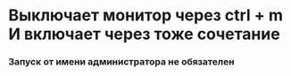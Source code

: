 # Выключает монитор через ctrl + m И включает через тоже сочетание
### Запуск от имени администратора не обязателен
